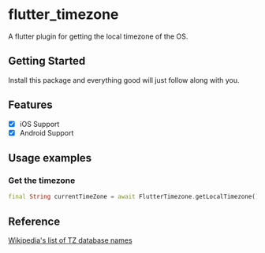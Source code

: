 # flutter_timezone

A flutter plugin for getting the local timezone of the OS.

## Getting Started

Install this package and everything good will just follow along with you.
 
## Features

- [X] iOS Support
- [X] Android Support

## Usage examples

### Get the timezone
```dart
final String currentTimeZone = await FlutterTimezone.getLocalTimezone();
```

## Reference

[Wikipedia's list of TZ database names](https://en.wikipedia.org/wiki/List_of_tz_database_time_zones)
